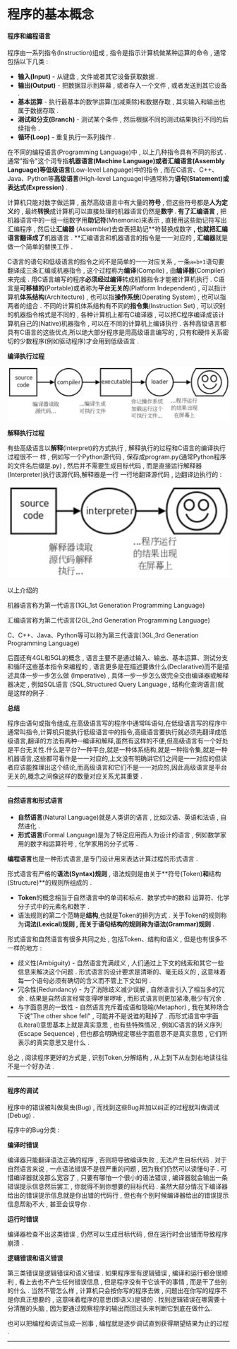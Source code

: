 # 程序的基本概念

#### 程序和编程语言

程序由一系列指令\(Instruction\)组成 , 指令是指示计算机做某种运算的命令 , 通常包括以下几类 :

* **输入\(Input\)** - 从键盘 , 文件或者其它设备获取数据 . 
* **输出\(Output\)** - 把数据显示到屏幕 , 或者存入一个文件 , 或者发送到其它设备 . 
* **基本运算** - 执行最基本的数学运算\(加减乘除\)和数据存取 , 其实输入和输出也属于数据存取 . 
* **测试和分支\(Branch\)** - 测试某个条件 , 然后根据不同的测试结果执行不同的后续指令 . 
* **循环\(Loop\)** - 重复执行一系列操作 . 

在不同的编程语言\(Programming Language\)中 , 以上几种指令具有不同的形式 . 通常"指令"这个词专指**机器语言\(Machine Language\)**或者**汇编语言\(Assembly Language\)**等**低级语言**\(Low-level Language\)中的指令 , 而在C语言、C++、Java、Python等**高级语言**\(High-level Language\)中通常称为**语句\(Statement\)**或**表达式\(Expression\)** .

计算机只能对数字做运算 , 虽然高级语言中有大量的**符号** , 但这些符号都是**人为定义**的 , 最终**转换**成计算机可以直接处理的机器语言仍然是**数字 . **有了**汇编语言** , 把机器语言中的一组一组数字用**助记符**\(Mnemonic\)来表示 , 直接用这些助记符写出汇编程序 , 然后让**汇编器** \(Assembler\)去查表把助记**符替换成数字 **, 也就把汇编语言翻译成了**机器语言 . **汇编语言和机器语言的指令是一一对应的 , **汇编器**就是做一个简单的替换工作 .

C语言的语句和低级语言的指令之间不是简单的一一对应关系 , 一条`a=b+1`语句要翻译成三条汇编或机器指令 , 这个过程称为**编译**\(Compile\) , 由**编译器**\(Compiler\)来完成  . 用C语言编写的程序**必须经过编译**转成机器指令才能被计算机执行 . C语言是**可移植的**\(Portable\)或者称为**平台无关的**\(Platform Independent\) , 可以指计算机**体系结构**\(Architecture\) , 也可以指**操作系统**\(Operating System\) , 也可以指两者的组合 . 不同的计算机体系结构有不同的**指令集**\(Instruction Set\) , 可以识别的机器指令格式是不同的 , 各种计算机上都有C编译器 , 可以把C程序编译成该计算机自己的\(Native\)机器指令 , 可以在不同的计算机上编译执行 . 各种高级语言都具有C语言的这些优点,所以绝大部分程序是用高级语言编写的 , 只有和硬件关系密切的少数程序\(例如驱动程序\)才会用到低级语言 .

**编译执行过程**

![](/assets/bianyizhixingguocheng.png)

**解释执行过程**

有些高级语言以**解释**\(Interpret\)的方式执行 , 解释执行的过程和C语言的编译执行过程很不一 样 , 例如写一个Python源代码 , 保存成program.py\(通常Python程序的文件名后缀是.py\) , 然后并不需要生成目标代码 , 而是直接运行解释器\(Interpreter\)执行该源代码,解释器是一行 一行地翻译源代码 , 边翻译边执行的 :

![](/assets/jieshizhixingguocheng.png)

以上介绍的

机器语言称为第一代语言\(1GL,1st Generation Programming Language\)

汇编语言称为第二代语言\(2GL,2nd Generation Programming Language\)

C、C++、Java、Python等可以称为第三代语言\(3GL,3rd Generation Programming Language\)

后面还有4GL和5GL的概念 , 语言主要不是通过输入、输出、基本运算、测试分支和循环这些基本指令来编程的 , 语言更多是在描述要做什么\(Declarative\)而不是描述具体一步一步怎么做 \(Imperative\) , 具体一步一步怎么做完全交由编译器或解释器决定 , 例如SQL语言 \(SQL,Structured Query Language , 结构化查询语言\)就是这样的例子 .

**总结**

程序由语句或指令组成,在高级语言写的程序中通常叫语句,在低级语言写的程序中通常叫指令,计算机只能执行低级语言中的指令,高级语言要执行就必须先翻译成低级语言,翻译的方法有两种--编译和解释,虽然有这样的不便,但高级语言有一个好处是平台无关性.什么是平台?一种平台,就是一种体系结构,就是一种指令集,就是一种机器语言,这些都可看作是一一对应的,上文没有明确讲它们之间是一一对应的但读者应该能推理出这个结论,而高级语言和它们不是一一对应的,因此高级语言是平台无关的,概念之间像这样的数量对应关系尤其重要 .

---

#### 自然语言和形式语言

* **自然语言**\(Natural Language\)就是人类讲的语言 , 比如汉语、英语和法语 , 自然进化 . 
* **形式语言**\(Formal Language\)是为了特定应用而人为设计的语言 , 例如数学家用的数字和运算符号 , 化学家用的分子式等 . 

**编程语言**也是一种形式语言,是专门设计用来表达计算过程的形式语言 .

形式语言有严格的**语法\(Syntax\)规则** , 语法规则是由关于**符号\(Token\)**和**结构\(Structure\)**的规则所组成的 .

* **Token**的概念相当于自然语言中的单词和标点、数学式中的数和 运算符、化学分子式中的元素名和数字 . 
* 语法规则的第二个范畴是**结构**,也就是Token的排列方式 . 关于Token的规则称为**词法\(Lexical\)规则 **, 而关于语句结构的规则称为**语法\(Grammar\)规则** . 

形式语言和自然语言有很多共同之处 , 包括Token、结构和语义 , 但是也有很多不一样的地方 :

* 歧义性\(Ambiguity\) - 自然语言充满歧义 , 人们通过上下文的线索和其它一些信息来解决这个问题 . 形式语言的设计要求是清晰的、毫无歧义的 , 这意味着每一个语句必须有确切的含义而不管上下文如何 . 
* 冗余性\(Redundancy\) - 为了消除歧义减少误解 , 自然语言引入了相当多的冗余 . 结果是自然语言经常变得啰里啰嗦 , 而形式语言则更加紧凑,极少有冗余 . 
* 与字面意思的一致性 - 自然语言充斥着成语和隐喻\(Metaphor\) , 我在某种场合下说"The other shoe fell" , 可能并不是说谁的鞋掉了 . 而形式语言中字面\(Literal\)意思基本上就是真实意思 , 也有些特殊情况 , 例如C语言的转义序列\(Escape Sequence\) , 但也都会明确规定哪些字面意思不是真实意思 , 它们所表示的真实意思又是什么 . 

总之 , 阅读程序更好的方式是 , 识别Token,分解结构 , 从上到下从左到右地读往往不是一个好办法 .

---

#### 程序的调试

程序中的错误被叫做臭虫\(Bug\) , 而找到这些Bug并加以纠正的过程就叫做调试\(Debug\) .

程序中的Bug分类 :

**编译时错误**

编译器只能翻译语法正确的程序 , 否则将导致编译失败 , 无法产生目标代码 . 对于自然语言来说 , 一点语法错误不是很严重的问题 , 因为我们仍然可以读懂句子 . 可惜编译器就没那么宽容了 , 只要有哪怕一个很小的语法错误 , 编译器就会输出一条错误提示信息然后罢工 , 你就得不到你想要的目标代码 . 虽然大部分情况下编译器给出的错误提示信息就是你出错的代码行 , 但也有个别时候编译器给出的错误提示信息帮助不大 , 甚至会误导你 .

**运行时错误**

编译器检查不出这类错误 , 仍然可以生成目标代码 , 但在运行时会出错而导致程序崩溃 .

**逻辑错误和语义错误**

第三类错误是逻辑错误和语义错误 . 如果程序里有逻辑错误 , 编译和运行都会很顺利 , 看上去也不产生任何错误信息 , 但是程序没有干它该干的事情 , 而是干了些别的什么 . 当然不管怎么样 , 计算机只会按你写的程序去做 , 问题出在你写的程序不是你真正想要的 , 这意味着程序的意思\(即语义\)是错的 . 找到逻辑错误在哪需要十分清醒的头脑 , 因为要通过观察程序的输出而回过头来判断它到底在做什么.

也可以把编程和调试当成一回事 , 编程就是逐步调试直到获得期望结果为止的过程 .

---



